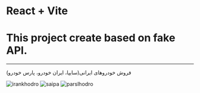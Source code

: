 # React + Vite

# This project create based on fake API.

---

فروش خودروهای ایرانی(سایپا، ایران خودرو، پارس خودرو)

![irankhodro](./public/iran.jpg.jpg)
![saipa](./public/saipa.jpg.jpg)
![parslhodro](./public/pars.jpg.jpg)
